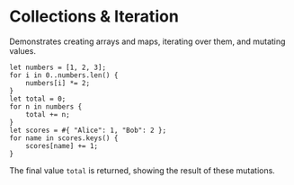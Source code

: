 # Collections & Iteration

Demonstrates creating arrays and maps, iterating over them, and mutating values.

```rhai
let numbers = [1, 2, 3];
for i in 0..numbers.len() {
    numbers[i] *= 2;
}
let total = 0;
for n in numbers {
    total += n;
}
let scores = #{ "Alice": 1, "Bob": 2 };
for name in scores.keys() {
    scores[name] += 1;
}
```

The final value `total` is returned, showing the result of these mutations.
